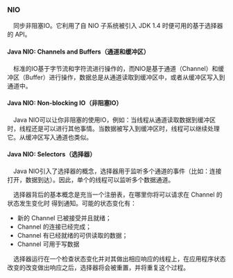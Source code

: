 ### NIO
&ensp;&ensp;同步非阻塞IO。它利用了自 NIO 子系统被引入 JDK 1.4 时便可用的基于选择器的 API。

#### Java NIO: Channels and Buffers（通道和缓冲区）
&ensp;&ensp;标准的IO基于字节流和字符流进行操作的，而NIO是基于通道（Channel）和缓冲区（Buffer）进行操作，数据总是从通道读取到缓冲区中，或者从缓冲区写入到通道中。

#### Java NIO: Non-blocking IO（非阻塞IO）

&ensp;&ensp;Java NIO可以让你非阻塞的使用IO，例如：当线程从通道读取数据到缓冲区时，线程还是可以进行其他事情。当数据被写入到缓冲区时，线程可以继续处理它。从缓冲区写入通道也类似。

#### Java NIO: Selectors（选择器）

&ensp;&ensp;Java NIO引入了选择器的概念，选择器用于监听多个通道的事件（比如：连接打开，数据到达）。因此，单个的线程可以监听多个数据通道。


&ensp;&ensp;选择器背后的基本概念是充当一个注册表，在哪里你将可以请求在 Channel 的状态发生变化时
得到通知。可能的状态变化有：

* 新的 Channel 已被接受并且就绪；
* Channel 的连接已经完成；
* Channel 有已经就绪的可供读取的数据；
* Channel 可用于写数据

&ensp;&ensp;选择器运行在一个检查状态变化并对其做出相应响应的线程上，在应用程序状态改变的改变做出响应之后，选择器将会被重置，并将重复这个过程。

